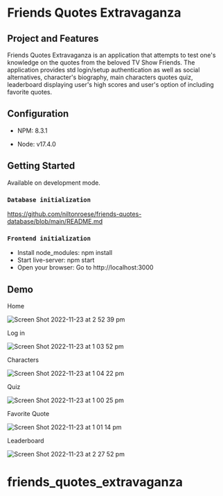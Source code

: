 # Friends Quotes Extravaganza

## Project and Features

Friends Quotes Extravaganza is an application that attempts to test one's knowledge on the quotes from the beloved TV Show Friends.
The application provides std login/setup authentication as well as social alternatives, character's biography, main characters quotes quiz, leaderboard displaying user's high scores and user's option of including favorite quotes. 

## Configuration

* NPM:
8.3.1

* Node:
v17.4.0

## Getting Started

Available on development mode.

### `Database initialization`

https://github.com/niltonroese/friends-quotes-database/blob/main/README.md

### `Frontend initialization`

- Install node_modules:
    npm install
- Start live-server:
    npm start
- Open your browser:
    Go to http://localhost:3000

## Demo

Home

![Screen Shot 2022-11-23 at 2 52 39 pm](https://user-images.githubusercontent.com/98724149/203471827-be589352-6331-4c04-a2bb-a1adebf2dbc1.png)

Log in

![Screen Shot 2022-11-23 at 1 03 52 pm](https://user-images.githubusercontent.com/98724149/203471558-1c92b10d-56d2-4548-9f40-182d490cc733.png)

Characters

![Screen Shot 2022-11-23 at 1 04 22 pm](https://user-images.githubusercontent.com/98724149/203471585-bf7e35ce-1bf6-4bba-80e3-2a63b2371220.png)

Quiz

![Screen Shot 2022-11-23 at 1 00 25 pm](https://user-images.githubusercontent.com/98724149/203471608-ff11f337-7c4b-4788-b36c-eec32472affc.png)

Favorite Quote

![Screen Shot 2022-11-23 at 1 01 14 pm](https://user-images.githubusercontent.com/98724149/203471625-da3813ff-09eb-4692-9fde-205e1ff189cb.png)

Leaderboard

![Screen Shot 2022-11-23 at 2 27 52 pm](https://user-images.githubusercontent.com/98724149/203471644-ca0d9c2c-fb4b-4962-ad11-548100191236.png)

# friends_quotes_extravaganza
